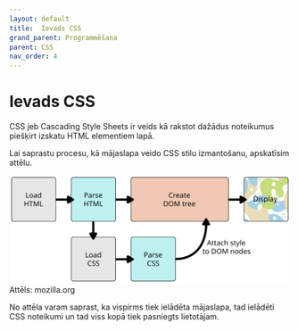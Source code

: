 ```yaml
---
layout: default
title:  Ievads CSS
grand_parent: Programmēšana
parent: CSS
nav_order: 4
---
```


# Ievads CSS

CSS jeb Cascading Style Sheets ir veids kā rakstot dažādus noteikumus piešķirt izskatu HTML elementiem lapā.


Lai saprastu procesu, kā mājaslapa veido CSS stilu izmantošanu, apskatīsim attēlu.

![example image](/media/renderingcss.svg)
Attēls: mozilla.org

No attēla varam saprast, ka vispirms tiek ielādēta mājaslapa, tad ielādēti CSS noteikumi un tad viss kopā tiek pasniegts lietotājam.

